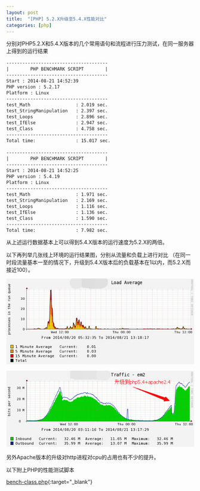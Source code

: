 ```yaml
---
layout: post
title:  "[PHP] 5.2.X升级至5.4.X性能对比"
categories: [php]
---
```


分别对PHP5.2.X和5.4.X版本的几个常用语句和流程进行压力测试，在同一服务器上得到的运行结果

```
--------------------------------------
|        PHP BENCHMARK SCRIPT        |
--------------------------------------
Start : 2014-08-21 14:52:39
PHP version : 5.2.17
Platform : Linux
--------------------------------------
test_Math                 : 2.019 sec.
test_StringManipulation   : 2.397 sec.
test_Loops                : 2.896 sec.
test_IfElse               : 2.947 sec.
test_Class                : 4.758 sec.
--------------------------------------
Total time:               : 15.017 sec.

--------------------------------------
|        PHP BENCHMARK SCRIPT        |
--------------------------------------
Start : 2014-08-21 14:52:25
PHP version : 5.4.19
Platform : Linux
--------------------------------------
test_Math                 : 1.971 sec.
test_StringManipulation   : 2.169 sec.
test_Loops                : 1.116 sec.
test_IfElse               : 1.136 sec.
test_Class                : 1.590 sec.
--------------------------------------
Total time:               : 7.982 sec.
```

从上述运行数据基本上可以得到5.4.X版本的运行速度为5.2.X的两倍。

以下再列举几张线上环境的运行结果图，分别从流量和负载上进行对比
（在同一时段流量基本一至的情况下，升级到5.4.X版本后的负载基本在1以内，而5.2.X而接近100）。

![apache-io](/public/images/apache-io.png)

![apache-traffic](/public/images/apache-traffic.png)

另外Apache版本的升级对http进程对cpu的占用也有不少的提升。

以下附上PHP的性能测试脚本

[bench-class.php](/public/php/bench-class.php){:target="_blank"}
